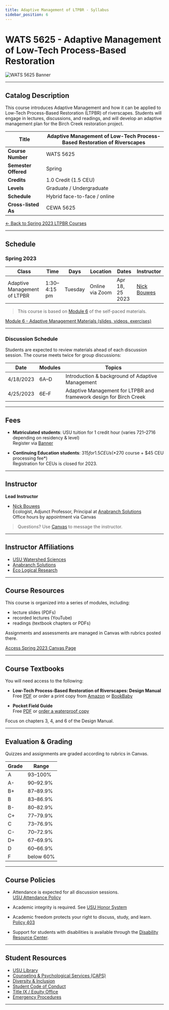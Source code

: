 ```yaml
---
title: Adaptive Management of LTPBR - Syllabus
sidebar_position: 6
---
```


# WATS 5625 - Adaptive Management of Low-Tech Process-Based Restoration

![WATS 5625 Banner](/img/courses/WATS-5625_header_C.png)

---

## Catalog Description

This course introduces Adaptive Management and how it can be applied to Low-Tech Process-Based Restoration (LTPBR) of riverscapes. Students will engage in lectures, discussions, and readings, and will develop an adaptive management plan for the Birch Creek restoration project.

| **Title** | Adaptive Management of Low-Tech Process-Based Restoration of Riverscapes |
|-----------|---------------------------------------------------------------------------|
| **Course Number** | WATS 5625 |
| **Semester Offered** | Spring |
| **Credits** | 1.0 Credit (1.5 CEU) |
| **Levels** | Graduate / Undergraduate |
| **Schedule** | Hybrid face-to-face / online |
| **Cross-listed As** | CEWA 5625 |

[← Back to Spring 2023 LTPBR Courses](/workshops/2023/USU/)

---

## Schedule

### Spring 2023

| Class | Time | Days | Location | Dates | Instructor |
|-------|------|------|----------|-------|------------|
| Adaptive Management of LTPBR | 1:30–4:15 pm | Tuesday | Online via Zoom | Apr 18, 25 2023 | [Nick Bouwes](/workshops/2020/SGI/#instruction-team) |

> This course is based on [Module 6](/workshops/2020/SGI/Modules/module6) of the self-paced materials.

[Module 6 - Adaptive Management Materials (slides, videos, exercises)](/workshops/2020/SGI/Modules/module6)

---

### Discussion Schedule

Students are expected to review materials ahead of each discussion session. The course meets twice for group discussions:

| Date | Modules | Topics |
|------|---------|--------|
| 4/18/2023 | 6A–D | Introduction & background of Adaptive Management |
| 4/25/2023 | 6E–F | Adaptive Management for LTPBR and framework design for Birch Creek |

---

## Fees

- **Matriculated students**: USU tuition for 1 credit hour (varies $721–$2716 depending on residency & level)  
  Register via [Banner](http://banner.usu.edu)

- **Continuing Education students**: $315 for 1.5 CEUs (*$270 course + $45 CEU processing fee*)  
  Registration for CEUs is closed for 2023.

---

## Instructor

**Lead Instructor**

- [Nick Bouwes](https://www.researchgate.net/profile/Nick_Bouwes)  
  Ecologist, Adjunct Professor, Principal at [Anabranch Solutions](https://www.anabranchsolutions.com/nick-bouwes.html)  
  Office hours by appointment via Canvas

> Questions? Use [Canvas](https://usu.instructure.com/courses/727013) to message the instructor.

---

## Instructor Affiliations

- [USU Watershed Sciences](https://qcnr.usu.edu/wats/index)  
- [Anabranch Solutions](https://www.anabranchsolutions.com/)  
- [Eco Logical Research](https://www.eco-logical-research.com/)

---

## Course Resources

This course is organized into a series of modules, including:

- lecture slides (PDFs)  
- recorded lectures (YouTube)  
- readings (textbook chapters or PDFs)

Assignments and assessments are managed in Canvas with rubrics posted there.

[Access Spring 2023 Canvas Page](https://usu.instructure.com/courses/727013)

---

## Course Textbooks

You will need access to the following:

- **Low-Tech Process-Based Restoration of Riverscapes: Design Manual**  
  Free [PDF](/manual) or order a print copy from [Amazon](https://www.amazon.com/Low-Tech-Process-Based-Restoration-Riverscapes-Design/dp/1543972993) or [BookBaby](https://store.bookbaby.com/bookshop/book/index.aspx?bookURL=Low-Tech-Process-Based-Restoration-of-Riverscapes)

- **Pocket Field Guide**  
  Free [PDF](/resources/pocket) or [order a waterproof copy](http://www.anabranchsolutions.com/store/p7/pocketguide.html)

Focus on chapters 3, 4, and 6 of the Design Manual.

---

## Evaluation & Grading

Quizzes and assignments are graded according to rubrics in Canvas.  

| Grade | Range |
|-------|-------|
| A | 93–100% |
| A- | 90–92.9% |
| B+ | 87–89.9% |
| B | 83–86.9% |
| B- | 80–82.9% |
| C+ | 77–79.9% |
| C | 73–76.9% |
| C- | 70–72.9% |
| D+ | 67–69.9% |
| D | 60–66.9% |
| F | below 60% |

---

## Course Policies

- Attendance is expected for all discussion sessions.  
  [USU Attendance Policy](https://catalog.usu.edu/content.php?catoid=12&navoid=3160)

- Academic integrity is required. See [USU Honor System](https://studentconduct.usu.edu/studentcode/article6)

- Academic freedom protects your right to discuss, study, and learn.  
  [Policy 403](http://www.usu.edu/hr/files/uploads/Policies/403.pdf)

- Support for students with disabilities is available through the [Disability Resource Center](http://www.usu.edu/drc/).

---

## Student Resources

- [USU Library](http://libguides.usu.edu/rc)  
- [Counseling & Psychological Services (CAPS)](https://counseling.usu.edu/)  
- [Diversity & Inclusion](https://www.usu.edu/provost/diversity)  
- [Student Code of Conduct](https://studentconduct.usu.edu/studentcode/)  
- [Title IX / Equity Office](https://equity.usu.edu/)  
- [Emergency Procedures](https://www.usu.edu/emergency)  

---

